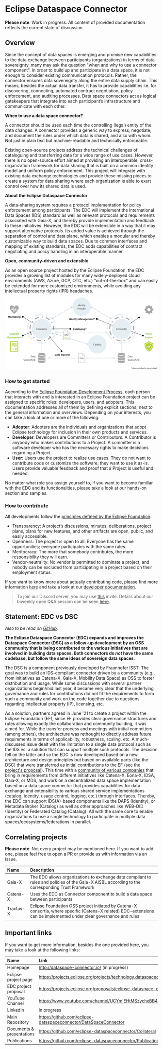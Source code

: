 # Eclipse Dataspace Connector

**Please note**: Work in progress. All content of provided documentation reflects the current state of discussion.

## Overview

Since the concept of data spaces is emerging and promise new capabilities to the data exchange between participants 
(organizations) in terms of data sovereignty, many may ask the question "when and why to use a connector component".
In order to build up and participate in a data space, it is not enough to consider existing communication protocols.
Rather, the connector ensures data sovereignty along the entire data supply chain. This means, besides the actual 
data transfer, it has to provide capabilities i.e. for discovering, connecting, automated contract negotiation, 
policy enforcement, and auditing processes. Data space connectors act as logical gatekeepers that integrate into each 
participant’s infrastructure and communicate with each other.

**When to use a data space connector?**

A connector should be used each time the controlling (legal) entity of the data changes. A connector provides a 
generic way to express, negotiate, and document the rules under which data is shared, and also with whom. Not just 
in plain text but machine-readable and technically enforceable.

Existing open-source projects address the technical challenges of cataloguing and transferring data for a wide 
range of use cases. However, there is no open-source effort aimed at providing an interoperable, cross-organization 
framework for data sharing that is built on a common identity model and uniform policy enforcement. This project 
will integrate with existing data exchange technologies and provide these missing pieces to create a system for data 
sharing where each organization is able to exert control over how its shared data is used.

**About the Eclipse Dataspace Connector**

A data-sharing system requires a protocol implementation for policy enforcement among participants. The EDC will 
implement the International Data Spaces (IDS) standard as well as relevant protocols and requirements associated 
with Gaia-X, and thereby provide implementation and feedback to these initiatives. However, the EDC will be 
extensible in a way that it may support alternative protocols.
Its added value is achieved through the separation of control and data plane, which enables a modular and 
thereby customizable way to build data spaces. Due to common interfaces and mapping of existing standards, the EDC 
adds capabilities of contract negotiating and policy handling in an interoperable manner.

**Open, community-driven and extensible**

As an open source project hosted by the Eclipse Foundation, the EDC provides a growing list of modules for many
widely-deployed cloud environments (AWS, Azure, GCP, OTC, etc.) "out-of-the-box" and can easily be extended for
more customized environments, while avoiding any intellectual property rights (IPR) headaches.

![EDC Capabilities](_media/edc-overview.png)

### How to get started

According to the [Eclipse Foundation Development Process](https://www.eclipse.org/projects/dev_process/#2_3_Three_Communities),
each person that interacts with and is interested in an Eclipse Foundation project can be assigned to specific roles: developers,
users, and adopters. This documentation addresses all of them by defining explicit sections, next to the general information 
and overviews. Depending on your interests, you can take a look at one or more of the following.

- **Adopter**: Adopters are the individuals and organizations that adopt Eclipse technology for inclusion in their own products and services.
- **Developer**: Developers are Committers or Contributors. A Contributor is anybody who makes contributions to a Project. A 
committer is a software developer who has the necessary rights to make decisions regarding a Project.
- **User**: Users use the project to realize use cases. They do not want to contribute code or customize the software; they want 
to use it as-is. Users provide valuable feedback and proof that a Project is useful and needed.

No matter what role you assign yourself to, if you want to become familiar with the EDC and its functionalities,
please take a look at our [hands-on](./hands-on.md) section and samples. 

### How to contribute

All developments follow the [principles defined by the Eclipse Foundation](https://www.eclipse.org/projects/handbook/#preamble-principles).
* Transparency: A project’s discussions, minutes, deliberations, project plans, plans for new features, and other 
artifacts are open, public, and easily accessible.
* Openness: The project is open to all. Everyone has the same opportunities; everyone participates with the same rules.
* Meritocracy: The more that somebody contributes, the more responsibility they will earn.
* Vendor-neutrality: No vendor is permitted to dominate a project, and nobody can be excluded from participating 
in a project based on their employment status.

If you want to know more about actually contributing code, please find more information [here]({{main}}CONTRIBUTING.md) 
and take a look at our [developer documentation](./developer/README.md).

> To join our Discord server, you may use [this](https://discord.gg/n4sD9qtjMQ) invite. 
Details about our biweekly open Q&A session can be seen [here](https://github.com/eclipse-dataspaceconnector/DataSpaceConnector/discussions/1303).

## Statement: EDC vs DSC

_Also to be read on [GitHub](https://github.com/eclipse-dataspaceconnector/DataSpaceConnector/discussions/1037)._

**The Eclipse Dataspace Connector (EDC) expands and improves the Dataspace Connector (DSC) as a follow-up development 
by an OSS community that is being contributed to the various initiatives that are involved in building data spaces. 
Both connectors do _not_ have the same codebase, but follow the same ideas of sovereign data spaces.**

The DSC is a component previously developed by Fraunhofer ISST. The goal was to build an IDS-compliant connector 
driven by a community (e.g., from initiatives as Catena-X, Gaia-X, Mobility Data Space) as OSS to foster distribution 
and usage. While some discussions with several partner organizations begin/mid last year, it became very clear that 
the underlying governance and rules for contributions did not fit the requirements to form such a community and work 
on the code together due to questions regarding intellectual property (IP), licensing, etc.

As a solution, partners agreed in June '21 to create a project within the Eclipse Foundation (EF), since EF provides 
clear governance structures and rules allowing exactly the collaboration and community building, it was aimed for.
While the transfer process and meetings with initial committers (among others), the architecture was rethought to 
directly address future requirements in terms of applicability, robustness, scaling, etc. A much-discussed issue 
dealt with the limitation to a single data protocol such as the IDS vs. a solution that can support multiple such 
protocols. The decision fell on the latter and so the EDC is now developed based on a new architecture and design 
principles but based on available parts (like the DSC) that were transferred as initial contributions to the EF 
(see the [project's proposal](https://projects.eclipse.org/proposals/eclipse-dataspace-connector)). This time 
with a [community of various companies](https://projects.eclipse.org/projects/technology.dataspaceconnector/who) 
that bring in requirements from different initiatives like Catena-X, Eona-X, IDSA, Gaia-X, or MDS, and work on 
a decentralized data space implementation based on a data space connector that provides capabilities for data 
exchange and extensibility to various shared service implementations (catalog, identity, usage control, logging, etc.) 
through interfaces. Thereby, the EDC can support IDS(A)-based components like the DAPS (Identity), or Metadata Broker 
(Catalog) as well as other approaches like WEB-DID (Identity) or Federated Catalog (Catalog). All with the same core 
to enable organizations to use a single technology to participate in multiple data spaces/ecosystems/federations in 
parallel.

## Correlating projects

**Please note**: Not every project may be mentioned here. If you want to add one, please feel free to open a PR
or provide us with information via an issue.

| Name       | Description |
| :--------- | :---------- |
| Gaia-X     | The EDC allows organizations to exchange data compliant to rules and policies of the Gaia-X AISBL according to the corresponding Trust Framework |
| Catena-X   | Uses the EDC as Connector component to build a data space between participants |
| Tractus-X  | Eclipse Foundation OSS project initiated by Catena-X consortia, where specific (Catena-X related) EDC-extensions can be implemented under clear governance and rules |

## Important links

If you want to get more information, besides the one provided here, you may take a look
at the following links:

| Name       | Link |
| :--------- | :--- |
| Homepage                  | <http://dataspace-connector.io/> (in progress) |
| Eclipse project page      | <https://projects.eclipse.org/projects/technology.dataspaceconnector> |
| EDC project proposal      | <https://projects.eclipse.org/proposals/eclipse-dataspace-connector> |
| YouTube Channel           | <https://www.youtube.com/channel/UCYmjEHtMSzycheBB4AeITHg> |
| LinkedIn                  | in progress |
| Main Repository           | <https://github.com/eclipse-dataspaceconnector/DataSpaceConnector> |
| Documents & presentations | <https://github.com/eclipse-dataspaceconnector/Collateral> |
| Publications              | <https://github.com/eclipse-dataspaceconnector/Publications> |
